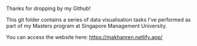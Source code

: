 Thanks for dropping by my Github!

This git folder contains a series of data visualisation tasks I've performed as part of my Masters program at Singapore Management University.

You can access the website here: https://makhanren.netlify.app/
